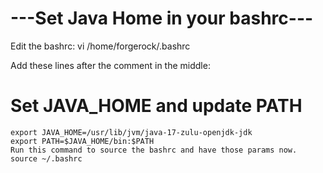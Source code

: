 # ---Set Java Home in your bashrc---


Edit the bashrc:
vi /home/forgerock/.bashrc
  
Add these lines after the comment in the middle:
# Set JAVA_HOME and update PATH
```
export JAVA_HOME=/usr/lib/jvm/java-17-zulu-openjdk-jdk
export PATH=$JAVA_HOME/bin:$PATH
Run this command to source the bashrc and have those params now.
source ~/.bashrc
```